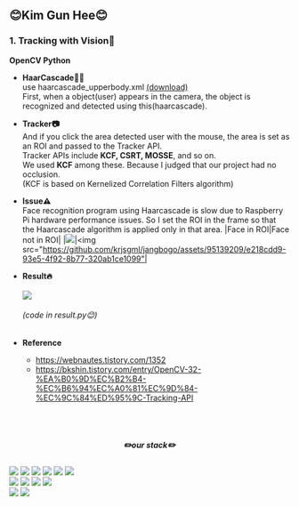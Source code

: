 ## 😊Kim Gun Hee😊  
### 1. Tracking with Vision📸  
**OpenCV Python**
- **HaarCascade🧑🏻**  
  use haarcascade_upperbody.xml [(download)](https://github.com/anaustinbeing/haar-cascade-files/tree/master)  
  First, when a object(user) appears in the camera, the object is recognized and detected using this(haarcascade).  
  
- **Tracker📷**  
  And if you click the area detected user with the mouse, the area is set as an ROI and passed to the Tracker API.  
  Tracker APIs include **KCF, CSRT, MOSSE**, and so on.  
  We used **KCF** among these. Because I judged that our project had no occlusion.  
  (KCF is based on Kernelized Correlation Filters algorithm)  

- **Issue⚠️**  
  Face recognition program using Haarcascade is slow due to Raspberry Pi hardware performance issues.
  So I set the ROI in the frame so that the Haarcascade algorithm is applied only in that area.
  |Face in ROI|Face not in ROI|
  |<img src="https://github.com/krjsgml/jangbogo/assets/95139209/a019c97f-e056-46dd-943d-eec00bc2e0e8">|<img src="https://github.com/krjsgml/jangbogo/assets/95139209/e218cdd9-93e5-4f92-8b77-320ab1ce1099"|
  
- **Result🔥**
  <br><br>
  <img src="https://github.com/krjsgml/jangbogo/assets/95139209/6fee0e7a-8904-46d1-b88b-c7a2d0f065b2">
  ###### (code in result.py😊)
  
- **Reference**
  + https://webnautes.tistory.com/1352  
  + https://bkshin.tistory.com/entry/OpenCV-32-%EA%B0%9D%EC%B2%B4-%EC%B6%94%EC%A0%81%EC%9D%84-%EC%9C%84%ED%95%9C-Tracking-API

<!-- ### 2. ROS with SLAM🤖  -->

<br><br>
<div align="center"> 

##### ✏️our stack✏️

</div>

<!--Python-->
<span>
  <img src="https://img.shields.io/badge/Python-3776AB?style=for-the-badge&logo=Python&logoColor=white">
</span>

<!--OpenCV-->
<span>
  <img src="https://img.shields.io/badge/OpenCV-5C3EE8?style=for-the-badge&logo=OpenCV&logoColor=white">
</span>

<!--Qt-->
<span>
  <img src="https://img.shields.io/badge/Qt-41CD52?style=for-the-badge&logo=Qt&logoColor=white">
</span>

<!--ROS-->
<span>
  <img src="https://img.shields.io/badge/ROS-22314E?style=for-the-badge&logo=ROS&logoColor=white">
</span>

<!--C-->
<span>
  <img src="https://img.shields.io/badge/C-A8B9CC?style=for-the-badge&logo=c&logoColor=black"/>
</span>

<!--Linux-->
<span>
  <img src="https://img.shields.io/badge/Linux-FCC624?style=for-the-badge&logo=Linux&logoColor=black"/>
</span>

<br>
<!--VS-->
<span>
  <img src="https://img.shields.io/badge/Visual Studio-5C2D91?style=for-the-badge&logo=Visual Studio&logoColor=white"/>
</span>

<!--VS Code-->
<span>
  <img src="https://img.shields.io/badge/Visual Studio Code-007ACC?style=for-the-badge&logo=Visual Studio Code&logoColor=white"/>
</span>

<!--GitHub-->
<span>
  <img src="https://img.shields.io/badge/GitHub-181717?style=for-the-badge&logo=GitHub&logoColor=white"/>
</span>

<!--Git-->
<span>
  <img src="https://img.shields.io/badge/Git-F05032?style=for-the-badge&logo=Git&logoColor=white"/>
</span>

<br>
<!--RPI-->
<span>
  <img src="https://img.shields.io/badge/Raspberry Pi-A22846?style=for-the-badge&logo=Raspberry Pi&logoColor=white"/>
</span>

<!--Arduino-->
<span>
  <img src="https://img.shields.io/badge/Arduino-00979D?style=for-the-badge&logo=Arduino&logoColor=black"/>  
</span>  

